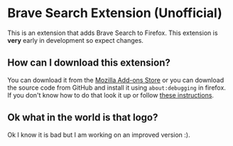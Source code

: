 # Brave Search Extension (Unofficial)
This is an extension that adds Brave Search to Firefox. This extension is **very** early in development so expect changes. 
## How can I download this extension?
You can download it from the [Mozilla Add-ons Store](https://addons.mozilla.org/firefox/addon/brave-search-extension/) or you can download the source code from GitHub and install it using `about:debugging` in firefox. If you don't know how to do that look it up or follow [these instructions](https://blog.mozilla.org/addons/2015/12/23/loading-temporary-add-ons/).
## Ok what in the world is that logo?
Ok I know it is bad but I am working on an improved version :).
